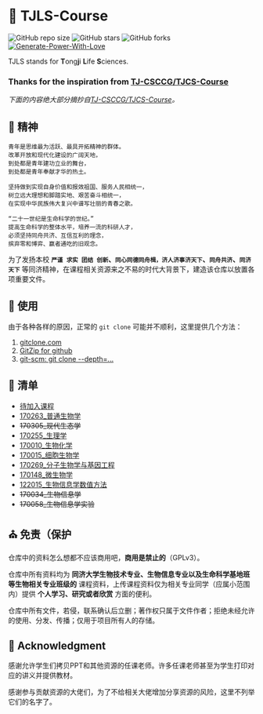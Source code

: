 # :tada: TJLS-Course
![GitHub repo size](https://img.shields.io/github/repo-size/jwyjohn/TJLS-Course)  ![GitHub stars](https://img.shields.io/github/stars/jwyjohn/TJLS-Course?color=yellow)  ![GitHub forks](https://img.shields.io/github/forks/jwyjohn/TJLS-Course?color=green&label=Fork) [![Generate-Power-With-Love](https://img.shields.io/badge/Generate--Power--With-Love-red)](https://github.com/jwyjohn/TJLS-Course)

TJLS stands for **T**ong**j**i **L**ife **S**ciences.

### Thanks for the inspiration from [TJ-CSCCG/TJCS-Course](https://github.com/TJ-CSCCG/TJCS-Course/)

*下面的内容绝大部分摘抄自[TJ-CSCCG/TJCS-Course](https://github.com/TJ-CSCCG/TJCS-Course/)。*


## :ship: 精神

```Chinese
青年是思维最为活跃、最具开拓精神的群体。
改革开放和现代化建设的广阔天地，
到处都是青年建功立业的舞台，
到处都是青年奉献才华的热土。

坚持做到实现自身价值和报效祖国、服务人民相统一，
树立远大理想和脚踏实地、艰苦奋斗相统一，
在实现中华民族伟大复兴中谱写壮丽的青春之歌。

“二十一世纪是生命科学的世纪。”
提高生命科学的整体水平，培养一流的科研人才，
必须坚持同舟共济、互信互利的理念，
摈弃零和博弈、赢者通吃的旧观念。
```

为了发扬本校 **`严谨 求实 团结 创新`、`同心同德同舟楫，济人济事济天下`、`同舟共济`、`同济天下`** 等同济精神，在课程相关资源来之不易的时代大背景下，建造该仓库以放置各项重要文件。

## :gift: 使用

由于各种各样的原因，正常的 `git clone` 可能并不顺利，这里提供几个方法：

1. [gitclone.com](https://gitclone.com/)
2. [GitZip for github](https://chrome.google.com/webstore/detail/gitzip-for-github/ffabmkklhbepgcgfonabamgnfafbdlkn?hl=zh-CN)
3. [git-scm: git clone --depth=...](https://git-scm.com/docs/git-clone)

## :pencil: 清单

* [待加入课程](https://github.com/jwyjohn/TJLS-Course/blob/main/CourseList.md)
* [170263_普通生物学](https://github.com/jwyjohn/TJLS-Course/tree/main/170263_%E6%99%AE%E9%80%9A%E7%94%9F%E7%89%A9%E5%AD%A6)
* ~~170305_现代生态学~~
* [170255_生理学](https://github.com/jwyjohn/TJLS-Course/tree/main/170255_%E7%94%9F%E7%90%86%E5%AD%A6)
* [170010_生物化学](https://github.com/jwyjohn/TJLS-Course/tree/main/170010_%E7%94%9F%E7%89%A9%E5%8C%96%E5%AD%A6)
* [170015_细胞生物学](https://github.com/jwyjohn/TJLS-Course/tree/main/170015_%E7%BB%86%E8%83%9E%E7%94%9F%E7%89%A9%E5%AD%A6)
* [170269_分子生物学与基因工程](https://github.com/jwyjohn/TJLS-Course/tree/main/170269_%E5%88%86%E5%AD%90%E7%94%9F%E7%89%A9%E5%AD%A6%E4%B8%8E%E5%9F%BA%E5%9B%A0%E5%B7%A5%E7%A8%8B)
* [170148_微生物学](https://github.com/jwyjohn/TJLS-Course/tree/main/170148_%E5%BE%AE%E7%94%9F%E7%89%A9%E5%AD%A6)
* [122015_生物信息学数值方法](https://github.com/jwyjohn/TJLS-Course/tree/main/122015_%E7%94%9F%E7%89%A9%E4%BF%A1%E6%81%AF%E5%AD%A6%E6%95%B0%E5%80%BC%E6%96%B9%E6%B3%95)
* ~~170034_生物信息学~~
* ~~170058_生物信息学实验~~

## :church: 免责（保护

仓库中的资料怎么想都不应该商用吧，**商用是禁止的**（GPLv3）。

仓库中所有资料均为 **同济大学生物技术专业、生物信息专业以及生命科学基地班等生物相关专业班级的** 课程资料，上传课程资料仅为相关专业同学（应属小范围内）提供 **个人学习、研究或者欣赏** 方面的便利。

仓库中所有文件，若侵，联系确认后立删；著作权只属于文件作者；拒绝未经允许的使用、分发、传播；仅用于项目所有人的存储。

## :gift_heart: Acknowledgment

感谢允许学生们拷贝PPT和其他资源的任课老师。许多任课老师甚至为学生打印对应的讲义并提供教材。

感谢参与贡献资源的大佬们，为了不给相关大佬增加分享资源的风险，这里不列举它们的名字了。